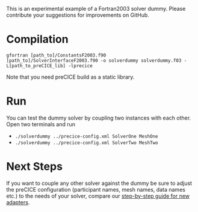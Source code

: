 This is an experimental example of a Fortran2003 solver dummy. Please contribute your suggestions for improvements on GitHub.

# Compilation

```
gfortran [path_to]/ConstantsF2003.f90 [path_to]/SolverInterfaceF2003.f90 -o solverdummy solverdummy.f03 -L[path_to_preCICE_lib] -lprecice
```

Note that you need preCICE build as a static library.

# Run

You can test the dummy solver by coupling two instances with each other. Open two terminals and run
 * `./solverdummy ../precice-config.xml SolverOne MeshOne`
 * `./solverdummy ../precice-config.xml SolverTwo MeshTwo`

# Next Steps

If you want to couple any other solver against the dummy be sure to adjust the preCICE configuration (participant names, mesh names, data names etc.) to the needs of your solver, compare our [step-by-step guide for new adapters](https://github.com/precice/precice/wiki/Adapter-Example).
 
